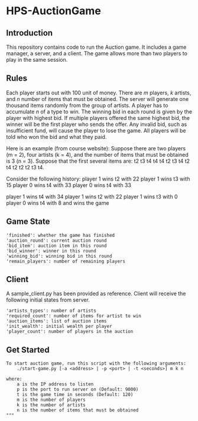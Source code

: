 # HPS-AuctionGame
## Introduction
This repository contains code to run the Auction game. It includes a game manager, a server, and a client. The game allows more than two players to play in the same session.

## Rules
Each player starts out with 100 unit of money. There are <i>m</i> players, <i>k</i> artists, and <i>n</i> number of items that must be obtained. The server will generate one thousand items randomly from the group of artists. A player has to accumulate <i>n</i> of a type to win. The winning bid in each round is given by the player with highest bid. If multiple players offered the same highest bid, the winner will be the first player who sends the offer. Any invalid bid, such as insufficient fund, will cause the player to lose the game. All players will be told who won the bid and what they paid.

Here is an example (from course website):
Suppose there are two players (m = 2), four artists (k = 4), and the number of items that must be obtained is 3 (n = 3).
Suppose that the first several items are: t2 t3 t4 t4 t4 t2 t3 t4 t2 t4 t2 t2 t2 t3 t4.

Consider the following history:
player 1 wins t2 with 22
player 1 wins t3 with 15
player 0 wins t4 with 33
player 0 wins t4 with 33

player 1 wins t4 with 34
player 1 wins t2 with 22
player 1 wins t3 with 0
player 0 wins t4 with 8 and wins the game


## Game State
```
'finished': whether the game has finished
'auction_round': current auction round
'bid_item': auction item in this round
'bid_winner': winner in this round
'winning_bid': winning bid in this round
'remain_players': number of remaining players
```

## Client
A sample_client.py has been provided as reference. Client will receive the following initial states from server.

```
'artists_types': number of artists
'required_count': number of items for artist to win
'auction_items': list of auction items
'init_wealth': initial wealth per player
'player_count': number of players in the auction
```

## Get Started
```
To start auction game, run this script with the following arguments:
    ./start-game.py [-a <address> | -p <port> | -t <seconds>] m k n

where:
    a is the IP address to listen
    p is the port to run server on (Default: 9000)
    t is the game time in seconds (Default: 120)
    m is the number of players
    k is the number of artists
    n is the number of items that must be obtained
"""
```
